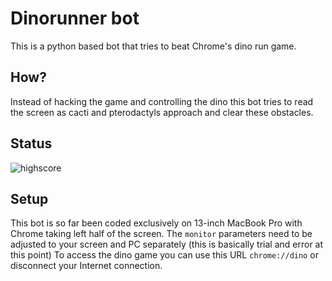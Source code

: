 # Dinorunner bot

This is a python based bot that tries to beat Chrome's dino run game.

## How?

Instead of hacking the game and controlling the dino this bot tries to read the screen as cacti and pterodactyls approach and clear these obstacles.

## Status

![highscore](https://topituulensuu.com/dino-run-bot/hiscore.png)

## Setup

This bot is so far been coded exclusively on 13-inch MacBook Pro with Chrome taking left half of the screen. The `monitor` parameters need to be adjusted to your screen and PC separately (this is basically trial and error at this point)
To access the dino game you can use this URL `chrome://dino` or disconnect your Internet connection.
